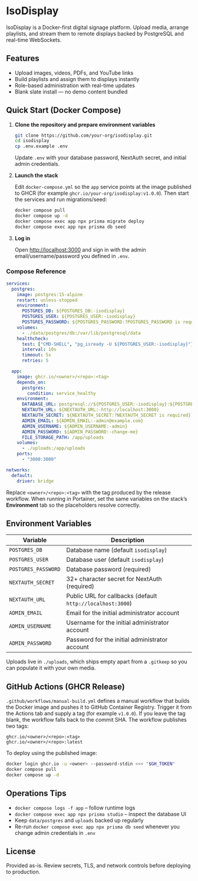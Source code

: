 # IsoDisplay

IsoDisplay is a Docker-first digital signage platform. Upload media, arrange playlists, and stream them to remote displays backed by PostgreSQL and real-time WebSockets.

## Features

- Upload images, videos, PDFs, and YouTube links
- Build playlists and assign them to displays instantly
- Role-based administration with real-time updates
- Blank slate install — no demo content bundled

## Quick Start (Docker Compose)

1. **Clone the repository and prepare environment variables**

   ```bash
   git clone https://github.com/your-org/isodisplay.git
   cd isodisplay
   cp .env.example .env
   ```

   Update `.env` with your database password, NextAuth secret, and initial admin credentials.

2. **Launch the stack**

   Edit `docker-compose.yml` so the `app` service points at the image published to GHCR (for example `ghcr.io/your-org/isodisplay:v1.0.0`). Then start the services and run migrations/seed:

   ```bash
   docker compose pull
   docker compose up -d
   docker compose exec app npx prisma migrate deploy
   docker compose exec app npx prisma db seed
   ```

3. **Log in**

   Open [http://localhost:3000](http://localhost:3000) and sign in with the admin email/username/password you defined in `.env`.

### Compose Reference

```yaml
services:
  postgres:
    image: postgres:15-alpine
    restart: unless-stopped
    environment:
      POSTGRES_DB: ${POSTGRES_DB:-isodisplay}
      POSTGRES_USER: ${POSTGRES_USER:-isodisplay}
      POSTGRES_PASSWORD: ${POSTGRES_PASSWORD:?POSTGRES_PASSWORD is required}
    volumes:
      - ./data/postgres/db:/var/lib/postgresql/data
    healthcheck:
      test: ["CMD-SHELL", "pg_isready -U ${POSTGRES_USER:-isodisplay}"]
      interval: 10s
      timeout: 5s
      retries: 5

  app:
    image: ghcr.io/<owner>/<repo>:<tag>
    depends_on:
      postgres:
        condition: service_healthy
    environment:
      DATABASE_URL: postgresql://${POSTGRES_USER:-isodisplay}:${POSTGRES_PASSWORD:?POSTGRES_PASSWORD is required}@postgres:5432/${POSTGRES_DB:-isodisplay}?schema=public
      NEXTAUTH_URL: ${NEXTAUTH_URL:-http://localhost:3000}
      NEXTAUTH_SECRET: ${NEXTAUTH_SECRET:?NEXTAUTH_SECRET is required}
      ADMIN_EMAIL: ${ADMIN_EMAIL:-admin@example.com}
      ADMIN_USERNAME: ${ADMIN_USERNAME:-admin}
      ADMIN_PASSWORD: ${ADMIN_PASSWORD:-change-me}
      FILE_STORAGE_PATH: /app/uploads
    volumes:
      - ./uploads:/app/uploads
    ports:
      - "3000:3000"

networks:
  default:
    driver: bridge
```

Replace `<owner>/<repo>:<tag>` with the tag produced by the release workflow. When running in Portainer, set the same variables on the stack’s **Environment** tab so the placeholders resolve correctly.

## Environment Variables

| Variable | Description |
|----------|-------------|
| `POSTGRES_DB` | Database name (default `isodisplay`) |
| `POSTGRES_USER` | Database user (default `isodisplay`) |
| `POSTGRES_PASSWORD` | Database password (required) |
| `NEXTAUTH_SECRET` | 32+ character secret for NextAuth (required) |
| `NEXTAUTH_URL` | Public URL for callbacks (default `http://localhost:3000`) |
| `ADMIN_EMAIL` | Email for the initial administrator account |
| `ADMIN_USERNAME` | Username for the initial administrator account |
| `ADMIN_PASSWORD` | Password for the initial administrator account |

Uploads live in `./uploads`, which ships empty apart from a `.gitkeep` so you can populate it with your own media.

## GitHub Actions (GHCR Release)

`.github/workflows/manual-build.yml` defines a manual workflow that builds the Docker image and pushes it to GitHub Container Registry. Trigger it from the Actions tab and supply a tag (for example `v1.0.0`). If you leave the tag blank, the workflow falls back to the commit SHA. The workflow publishes two tags:

```
ghcr.io/<owner>/<repo>:<tag>
ghcr.io/<owner>/<repo>:latest
```

To deploy using the published image:

```bash
docker login ghcr.io -u <owner> --password-stdin <<< "$GH_TOKEN"
docker compose pull
docker compose up -d
```

## Operations Tips

- `docker compose logs -f app` – follow runtime logs
- `docker compose exec app npx prisma studio` – inspect the database UI
- Keep `data/postgres` and `uploads` backed up regularly
- Re-run `docker compose exec app npx prisma db seed` whenever you change admin credentials in `.env`

## License

Provided as-is. Review secrets, TLS, and network controls before deploying to production.
